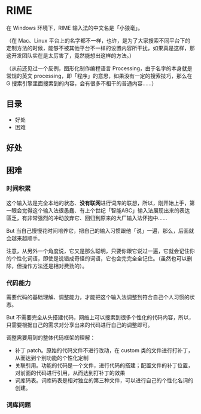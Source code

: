 # RIME

在 Windows 环境下，RIME 输入法的中文名是「小狼毫」。

（在 Mac、Linux 平台上的名字都不一样，也许，是为了大家搜索不同平台下的定制方法的时候，能够不被其他平台不一样的设置内容所干扰，如果真是这样，那这开发团队实在是太厉害了，竟然能想出这样的方法。）

（从前还见过一个反例，图形化制作编程语言 Processing，由于名字的本身就是常规的英文 processing，即「程序」的意思，如果没有一定的搜索技巧，那么在 G 搜索引擎里面搜索到的内容，会有很多不相干的普通内容……）



## 目录

- 好处
- 困难



## 好处





## 困难

### 时间积累

这个输入法是完全本地的状态、**没有联网**进行词库的联想，所以，刚开始上手，第一眼会觉得这个输入法很愚蠢、有上个世纪「智能ABC」输入法展现出来的表达匮乏，有非常强烈的冲动放弃它、回归到原来的大厂输入法怀抱中……

But 当自己慢慢花时间培养它，把自己的输入习惯跟他「说」一遍，那么，后面就会越来越顺手。

注意，从另外一个角度说，它又是那么聪明，只要你跟它说过一遍，它就会记住你的个性化词语，即使是说错成奇怪的词语，它也会完完全全记住。（虽然也可以删除，但操作方法还是相对费劲的）。



### 代码能力

需要代码的基础理解、调整能力，才能把这个输入法调整到符合自己个人习惯的状态。

But 不需要完全从头搭建代码，网络上可以搜索到很多个性化的代码内容，所以，只需要根据自己的需求对分享出来的代码进行自己的调整即可。

调整需要用到的整体代码框架的理解：

- 补丁 patch。原始的代码文件不进行改动，在 custom 类的文件进行打补丁，从而达到个别功能的个性化定制
- 关联引用。功能的代码是一个文件，进行代码的搭建；配置文件的补丁位置，对前面的代码进行引用，从而达到打补丁的效果
- 词库码表。词库码表是相对独立的第三种文件，可以进行自己的个性化名词的创建。



### 词库问题

